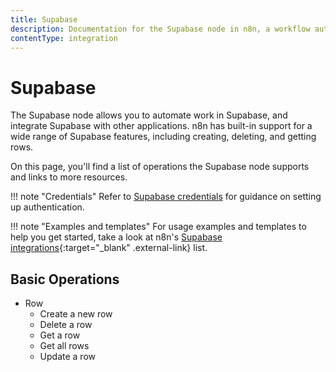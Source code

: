```yaml
---
title: Supabase
description: Documentation for the Supabase node in n8n, a workflow automation platform. Includes details of operations and configuration, and links to examples and credentials information.
contentType: integration
---
```


# Supabase

The Supabase node allows you to automate work in Supabase, and integrate Supabase with other applications. n8n has built-in support for a wide range of Supabase features, including creating, deleting, and getting rows. 

On this page, you'll find a list of operations the Supabase node supports and links to more resources.

!!! note "Credentials"
    Refer to [Supabase credentials](/integrations/builtin/credentials/supabase/) for guidance on setting up authentication. 

!!! note "Examples and templates"
    For usage examples and templates to help you get started, take a look at n8n's [Supabase integrations](https://n8n.io/integrations/supabase/){:target="_blank" .external-link} list.


## Basic Operations

* Row
    * Create a new row
    * Delete a row
    * Get a row
    * Get all rows
    * Update a row

